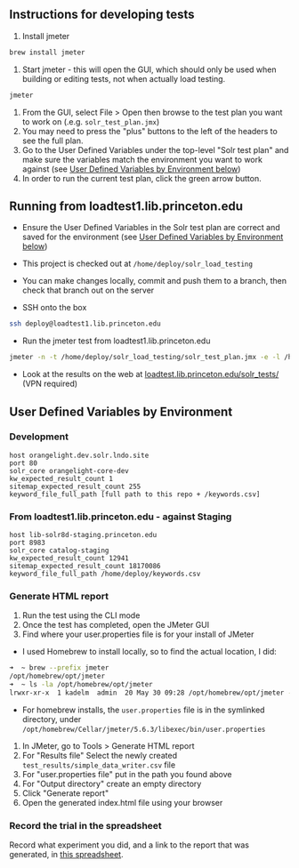 ## Instructions for developing tests
1. Install jmeter
```bash
brew install jmeter 
```
1. Start jmeter - this will open the GUI, which should only be used when building or editing tests, not when actually load testing.
```bash
jmeter
```
1. From the GUI, select File > Open then browse to the test plan you want to work on (.e.g. `solr_test_plan.jmx`)
1. You may need to press the "plus" buttons to the left of the headers to see the full plan.
1. Go to the User Defined Variables under the top-level "Solr test plan" and make sure the variables match the environment you want to work against (see [User Defined Variables by Environment below](#user-defined-variables-by-environment))
1. In order to run the current test plan, click the green arrow button.

## Running from loadtest1.lib.princeton.edu
* Ensure the User Defined Variables in the Solr test plan are correct and saved for the environment (see [User Defined Variables by Environment below](#user-defined-variables-by-environment))
* This project is checked out at `/home/deploy/solr_load_testing`
* You can make changes locally, commit and push them to a branch, then check that branch out on the server

* SSH onto the box
```bash
ssh deploy@loadtest1.lib.princeton.edu
```
* Run the jmeter test from loadtest1.lib.princeton.edu
```bash
jmeter -n -t /home/deploy/solr_load_testing/solr_test_plan.jmx -e -l /home/deploy/solr_load_testing/test_report-$(date +"%Y-%m-%d:%H:%M:%S").jtl -o /home/deploy/solr_tests/test_results-$(date +"%Y-%m-%d:%H:%M:%S")/
```
* Look at the results on the web at [loadtest.lib.princeton.edu/solr_tests/](https://loadtest.lib.princeton.edu/solr_tests/) (VPN required)
## User Defined Variables by Environment
### Development
```
host orangelight.dev.solr.lndo.site
port 80
solr_core orangelight-core-dev
kw_expected_result_count 1
sitemap_expected_result_count 255
keyword_file_full_path [full path to this repo + /keywords.csv]
```
### From loadtest1.lib.princeton.edu - against Staging
```
host lib-solr8d-staging.princeton.edu
port 8983
solr_core catalog-staging
kw_expected_result_count 12941
sitemap_expected_result_count 18170086
keyword_file_full_path /home/deploy/keywords.csv
```

### Generate HTML report
1. Run the test using the CLI mode
1. Once the test has completed, open the JMeter GUI
1. Find where your user.properties file is for your install of JMeter
  * I used Homebrew to install locally, so to find the actual location, I did:
  ```bash
  ➜  ~ brew --prefix jmeter
/opt/homebrew/opt/jmeter
➜  ~ ls -la /opt/homebrew/opt/jmeter
lrwxr-xr-x  1 kadelm  admin  20 May 30 09:28 /opt/homebrew/opt/jmeter -> ../Cellar/jmeter/5.6.3
  ```
  * For homebrew installs, the `user.properties` file is in the symlinked directory, under `/opt/homebrew/Cellar/jmeter/5.6.3/libexec/bin/user.properties`
1. In JMeter, go to Tools > Generate HTML report
  1. For "Results file" Select the newly created `test_results/simple_data_writer.csv` file
  1. For "user.properties file" put in the path you found above
  1. For "Output directory" create an empty directory
  1. Click "Generate report"
1. Open the generated index.html file using your browser

### Record the trial in the spreadsheet
Record what experiment you did, and a link to the report that was generated, in [this spreadsheet](https://docs.google.com/spreadsheets/d/1zvbCHYgnx0KFNtwVmNV6-yHDJN84kIRKbO5YvywiYFk/edit?usp=sharing).